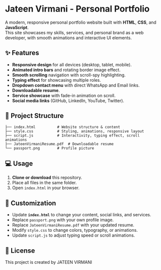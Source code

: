 # Jateen Virmani - Personal Portfolio

A modern, responsive personal portfolio website built with **HTML**, **CSS**, and **JavaScript**.  
This site showcases my skills, services, and personal brand as a web developer, with smooth animations and interactive UI elements.

## ✨ Features
- **Responsive design** for all devices (desktop, tablet, mobile).
- **Animated intro bars** and rotating border image effect.
- **Smooth scrolling** navigation with scroll-spy highlighting.
- **Typing effect** for showcasing multiple roles.
- **Dropdown contact menu** with direct WhatsApp and Email links.
- **Downloadable resume**.
- **Service showcase** with fade-in animation on scroll.
- **Social media links** (GitHub, LinkedIn, YouTube, Twitter).

## 📂 Project Structure
```
├── index.html          # Website structure & content
├── style.css           # Styling, animations, responsive layout
├── script.js           # Interactivity, typing effect, scroll animations
├── JateenVirmaniResume.pdf  # Downloadable resume
└── passport.png        # Profile picture
```

## 💻 Usage
1. **Clone or download** this repository.
2. Place all files in the same folder.
3. Open `index.html` in your browser.

## 🔧 Customization
- Update **`index.html`** to change your content, social links, and services.
- Replace `passport.png` with your own profile image.
- Replace `JateenVirmaniResume.pdf` with your updated resume.
- Modify `style.css` to change colors, typography, or animations.
- Update `script.js` to adjust typing speed or scroll animations.

## 📜 License
This project is created by JATEEN VIRMANI

